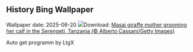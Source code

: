 ## History Bing Wallpaper
Wallpaper date: 2025-06-20
![](https://www.bing.com/th?id=OHR.SerengetiGiraffe_EN-GB8989082610_UHD.jpg&w=1000)Download: [Masai giraffe mother grooming her calf in the Serengeti, Tanzania (© Alberto Cassani/Getty Images)](https://www.bing.com/th?id=OHR.SerengetiGiraffe_EN-GB8989082610_UHD.jpg)

Auto get programm by LtgX
